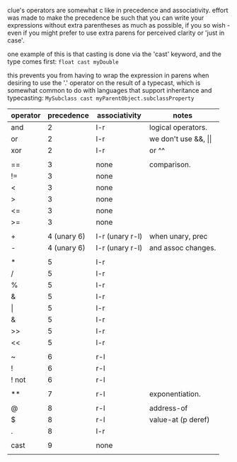 
clue's operators are somewhat c like in precedence and associativity.
effort was made to make the precedence be such that you can write your expressions without extra parentheses as much as possible, if you so wish - even if you might prefer to use extra parens for perceived clarity or 'just in case'.

one example of this is that casting is done via the 'cast' keyword, and the type comes first:
`float cast myDouble`

this prevents you from having to wrap the expression in parens when desiring to use the '.' operator on the result of a typecast, which is somewhat common to do with languages that support inheritance and typecasting:
`MySubclass cast myParentObject.subclassProperty`

| operator | precedence  | associativity   | notes              |
|----------|-------------|-----------------|--------------------|
| and      | 2           | l-r             | logical operators. |
| or       | 2           | l-r             | we don't use &&, \|\||
| xor      | 2           | l-r             | or ^^              |
|          |             |                 |                    |
| ==       | 3           | none            | comparison.        |
| !=       | 3           | none            |                    |
| <        | 3           | none            |                    |
| >        | 3           | none            |                    |
| <=       | 3           | none            |                    |
| >=       | 3           | none            |                    |
|          |             |                 |                    |
| +        | 4 (unary 6) | l-r (unary r-l) | when unary, prec   |
| -        | 4 (unary 6) | l-r (unary r-l) | and assoc changes. |
|          |             |                 |                    |
| *        | 5           | l-r             |                    |
| /        | 5           | l-r             |                    |
| %        | 5           | l-r             |                    |
| &        | 5           | l-r             |                    |
| \|       | 5           | l-r             |                    |
| &        | 5           | l-r             |                    |
| >>       | 5           | l-r             |                    |
| <<       | 5           | l-r             |                    |
|          |             |                 |                    |
| ~        | 6           | r-l             |                    |
| !        | 6           | r-l             |                    |
! not      | 6           | r-l             |                    |
|          |             |                 |                    |
| **       | 7           | r-l             | exponentiation.    |
|          |             |                 |                    |
| @        | 8           | r-l             | address-of         |
| $        | 8           | r-l             | value-at (p deref) |
| .        | 8           | l-r             |                    |
|          |             |                 |                    |
| cast     | 9           | none            |                    |
|          |             |                 |                    |

